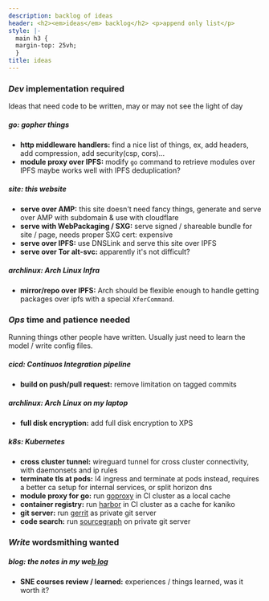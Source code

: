 ```yaml
---
description: backlog of ideas
header: <h2><em>ideas</em> backlog</h2> <p>append only list</p>
style: |-
  main h3 {
  margin-top: 25vh;
  }
title: ideas
---
```


<!-- markdownlint-disable MD001 -->

### _Dev_ implementation required

Ideas that need code to be written,
may or may not see the light of day

##### _go:_ gopher things

- **http middleware handlers:**
  find a nice list of things,
  ex, add headers, add compression,
  add security(csp, cors)...
- **module proxy over IPFS:**
  modify `go` command to retrieve modules over IPFS
  maybe works well with IPFS deduplication?

##### _site:_ this website

- **serve over AMP:**
  this site doesn't need fancy things,
  generate and serve over AMP with subdomain & use with cloudflare
- **serve with WebPackaging / SXG:**
  serve signed / shareable bundle for site / page,
  needs proper SXG cert: expensive
- **serve over IPFS:**
  use DNSLink and serve this site over IPFS
- **serve over Tor alt-svc:**
  apparently it's not difficult?

##### _archlinux:_ Arch Linux Infra

- **mirror/repo over IPFS:**
  Arch should be flexible enough to handle getting packages over ipfs
  with a special `XferCommand`.

### _Ops_ time and patience needed

Running things other people have written.
Usually just need to learn the model / write config files.

##### _cicd:_ Continuos Integration pipeline

- **build on push/pull request:**
  remove limitation on tagged commits

##### _archlinux:_ Arch Linux on my laptop

- **full disk encryption:**
  add full disk encryption to XPS

##### _k8s:_ Kubernetes

- **cross cluster tunnel:**
  wireguard tunnel for cross cluster connectivity,
  with daemonsets and ip rules
- **terminate tls at pods:**
  l4 ingress and terminate at pods instead,
  requires a better ca setup for internal services,
  or split horizon dns
- **module proxy for go:**
  run [goproxy](https://github.com/goproxy/goproxy) in CI cluster as a local cache
- **container registry:**
  run [harbor](https://github.com/goharbor/harbor) in CI cluster as a cache for kaniko
- **git server:**
  run [gerrit](https://www.gerritcodereview.com/) as private git server
- **code search:**
  run [sourcegraph](https://github.com/sourcegraph/sourcegraph) on private git server

### _Write_ wordsmithing wanted

##### _blog:_ the notes in my we[b log](/blog/)

- **SNE courses review / learned:**
  experiences / things learned,
  was it worth it?
